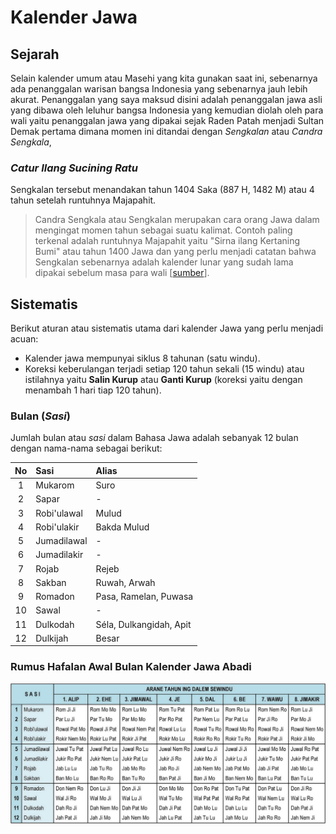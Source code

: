 # Kalender Jawa

## Sejarah
Selain kalender umum atau Masehi yang kita gunakan saat ini, sebenarnya ada penanggalan warisan bangsa Indonesia yang sebenarnya jauh lebih akurat.
Penanggalan yang saya maksud disini adalah penanggalan jawa asli yang dibawa oleh leluhur bangsa Indonesia yang kemudian diolah oleh para wali yaitu penanggalan jawa yang dipakai sejak Raden Patah menjadi Sultan Demak pertama dimana momen ini ditandai dengan *Sengkalan* atau *Candra Sengkala*,



### *Catur Ilang Sucining Ratu*



Sengkalan tersebut menandakan tahun 1404 Saka (887 H, 1482 M) atau 4 tahun setelah runtuhnya Majapahit.

> Candra Sengkala atau Sengkalan merupakan cara orang Jawa dalam mengingat momen tahun sebagai suatu kalimat. Contoh paling terkenal adalah runtuhnya Majapahit yaitu "Sirna ilang Kertaning Bumi" atau tahun 1400 Jawa dan yang perlu menjadi catatan bahwa Sengkalan sebenarnya adalah kalender lunar yang sudah lama dipakai sebelum masa para wali [[sumber](https://www.caknun.com/2019/kalender-jowo-digowo-kalender-arab-digarap-kalender-barat-diruwat)].


## Sistematis
Berikut aturan atau sistematis utama dari kalender Jawa yang perlu menjadi acuan:

- Kalender jawa mempunyai siklus 8 tahunan (satu windu).
- Koreksi keberulangan terjadi setiap 120 tahun sekali (15 windu) atau istilahnya yaitu **Salin Kurup** atau **Ganti Kurup** (koreksi yaitu dengan menambah 1 hari tiap 120 tahun).



### Bulan (*Sasi*)
Jumlah bulan atau *sasi* dalam Bahasa Jawa adalah sebanyak 12 bulan dengan nama-nama sebagai berikut: 

| No    |  Sasi | Alias |
| :---: | :--- | :--- |
| 1 | Mukarom | Suro |
| 2 | Sapar | - |
| 3 | Robi'ulawal | Mulud |
| 4 | Robi'ulakir | Bakda Mulud |
| 5 | Jumadilawal | - |
| 6 | Jumadilakir | - |
| 7 | Rojab | Rejeb |
| 8 | Sakban | Ruwah, Arwah |
| 9 | Romadon | Pasa, Ramelan, Puwasa |
| 10 | Sawal | - |
| 11 | Dulkodah | Séla, Dulkangidah, Apit |
| 12 | Dulkijah | Besar |



### Rumus Hafalan Awal Bulan Kalender Jawa Abadi

 ![rumus_awal_taun](images/20190102-menek-kalender-4.jpg)
